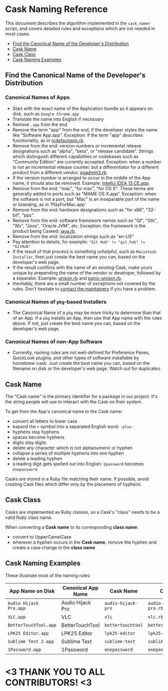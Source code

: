 # Cask Naming Reference

This document describes the algorithm implemented in the `cask_namer`
script, and covers detailed rules and exceptions which are not needed in
most cases.

 * [Find the Canonical Name of the Developer's Distribution](#find-the-canonical-name-of-the-developers-distribution)
 * [Cask Name](#cask-name)
 * [Cask Class](#cask-class)
 * [Cask Naming Examples](#cask-naming-examples)

## Find the Canonical Name of the Developer's Distribution

### Canonical Names of Apps

  * Start with the exact name of the Application bundle as it appears on disk,
    such as `Google Chrome.app`
  * Translate the name into English if necessary
  * Remove `.app` from the end
  * Remove the term "app" from the end, if the developer styles the name like
    "Software App.app".  Exception: if the term "app" describes functionality,
    as in [rcdefaultapp.rb](../Casks/rcdefaultapp.rb).
  * Remove from the end: version numbers or incremental release designations such
    as "alpha", "beta", or "release candidate".  Strings which distinguish different
    capabilities or codebases such as "Community Edition" are currently accepted.
    Exception: when a number is not an incremental release counter, but a
    differentiator for a different product from a different vendor: [pgadmin3.rb](../Casks/pgadmin3.rb).
  * If the version number is arranged to occur in the middle of the App name,
    it should also be removed.  Example: [IntelliJ IDEA 13 CE.app](../Casks/intellij-idea-ce.rb).
  * Remove from the end: "mac", "for mac", "for OS X".  These terms are generally
    added to ports such as "MAME OS X.app".  Exception: when the software is not
    a port, but "Mac" is an inseparable part of the name or branding, as in
    'PlayForMac.app'
  * Remove from the end: hardware designations such as "for x86", "32-bit", "ppc".
  * Remove from the end: software framework names such as "Qt", "Gtk", "Wx", "Java", "Oracle JVM", etc.
    Exception: the framework is the product being Casked: [java.rb](../Casks/java.rb).
  * Remove from the end: localization strings such as "en-US"
  * Pay attention to details, for example: `"Git Hub" != "git_hub" != "GitHub"`
  * If the result of that process is something unhelpful, such as `Macintosh Installer`,
    then just create the best name you can, based on the developer's web page.
  * If the result conflicts with the name of an existing Cask, make yours unique
    by prepending the name of the vendor or developer, followed by a separator.
    Example: [unison.rb](../Casks/unison.rb) and [panic-unison.rb](../Casks/panic-unison.rb).
  * Inevitably, there are a small number of exceptions not covered by the rules.
    Don't hesitate to [contact the maintainers](../../../issues) if you have a problem.

### Canonical Names of `pkg`-based Installers

  * The Canonical Name of a `pkg` may be more tricky to determine than that
    of an App.  If a `pkg` installs an App, then use that App name with the
    rules above.  If not, just create the best name you can, based on the
    developer's web page.

### Canonical Names of non-App Software

  * Currently, naming rules are not well-defined for Preference Panes,
    QuickLook plugins, and other types of software installable by
    homebrew-cask.  Just create the best name you can, based on the filename
    on disk or the developer's web page.  Watch out for duplicates.


## Cask Name

The "Cask name" is the primary identifier for a package in our project. It's
the string people will use to interact with the Cask on their system.

To get from the App's canonical name to the Cask name:

  * convert all letters to lower case
  * expand the `+` symbol into a separated English word: `-plus-`
  * hyphens stay hyphens
  * spaces become hyphens
  * digits stay digits
  * delete any character which is not alphanumeric or hyphen
  * collapse a series of multiple hyphens into one hyphen
  * delete a leading hyphen
  * a leading digit gets spelled out into English: `1password` becomes `onepassword`

Casks are stored in a Ruby file matching their name.  If possible, avoid creating
Cask files which differ only by the placement of hyphens.


## Cask Class

Casks are implemented as Ruby classes, so a Cask's "class" needs to be a
valid Ruby class name.

When converting a __Cask name__ to its corresponding __class name__:

  * convert to UpperCamelCase
  * wherever a hyphen occurs in the __Cask name__, remove the hyphen and
    create a case change in the __class name__


## Cask Naming Examples

These illustrate most of the naming rules:

App Name on Disk       | Canonical App Name | Cask Name          | Cask File             | Cask Class
-----------------------|--------------------|--------------------|-----------------------|------------------------
`Audio Hijack Pro.app` | Audio Hijack Pro   | `audio-hijack-pro` | `audio-hijack-pro.rb` | `AudioHijackPro`
`VLC.app`              | VLC                | `vlc`              | `vlc.rb`              | `Vlc`
`BetterTouchTool.app`  | BetterTouchTool    | `bettertouchtool`  | `bettertouchtool.rb`  | `Bettertouchtool`
`LPK25 Editor.app`     | LPK25 Editor       | `lpk25-editor`     | `lpk25-editor.rb`     | `Lpk25Editor`
`Sublime Text 2.app`   | Sublime Text       | `sublime-text`     | `sublime-text.rb`     | `SublimeText`
`1Password.app`        | 1Password          | `onepassword`      | `onepassword.rb`      | `Onepassword`


# <3 THANK YOU TO ALL CONTRIBUTORS! <3
